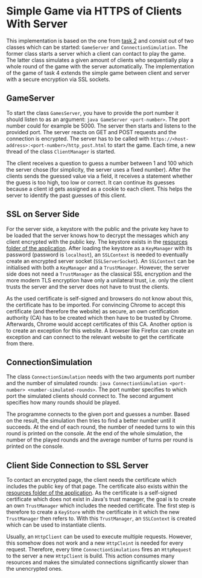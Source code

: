 # Simple Game via HTTPS of Clients With Server

This implementation is based on the one from [task 2](https://github.com/Sanskar95/HTTPServerClientGame) and consist 
out of two classes which can be started: `GameServer` and `ConnectionSimulation`. The former class starts a server 
which a client can contact to play the game. The latter class simulates a given amount of clients who sequentially play 
a whole round of the game with the server automatically. The implementation of the game of task 4 extends the simple 
game between client and server with a secure encryption via SSL sockets.

## GameServer

To start the class `GamesServer`, you have to provide the port number it should listen to as an argument: 
`java GameServer <port-number>`. The port number could for example be 5000. The server then starts and listens to the 
provided port. The server reacts on GET and POST requests and the connection is encrypted. The server has to be called 
with `https://<host-address>:<port-number>/http_post.html` to start the game. Each time, a new thread of the class 
`ClientManager` is started.
                                                                                          
The client receives a question to guess a number between 1 and 100 which the server chose (for simplicity, the server 
uses a fixed number). After the clients sends the guessed value via a field, it receives a statement whether the guess 
is too high, too low or correct. It can continue its guesses because a client id gets assigned as a cookie to each 
client. This helps the server to identify the past guesses of this client.

## SSL on Server Side

For the server side, a keystore with the public and the private key have to be loaded that the server knows how to 
decrypt the messages which any client encrypted with the public key. The keystore exists in the [resources folder of 
the application](/src/main/resources). After loading the keystore as a `KeyManager` with its password (password is 
`localhost`), an `SSLContext` is needed to eventually create an encrypted server socket (`SSLServerSocket`). An 
`SSLContext` can be initialised with both a `KeyManager` and a `TrustManager`. However, the server side does not need a 
`TrustManager` as the classical SSL encryption and the more modern TLS encryption have only a unilateral trust, i.e. 
only the client trusts the server and the server does not have to trust the clients.

As the used certificate is self-signed and browsers do not know about this, the certificate has to be imported. For 
convincing Chrome to accept this certificate (and therefore the website) as secure, an own certification authority (CA) 
has to be created which then have to be trusted by Chrome. Afterwards, Chrome would accept certificates of this CA. 
Another option is to create an exception for this website. A browser like Firefox can create an exception and can 
connect to the relevant website to get the certificate from there.

## ConnectionSimulation

The class `ConnectionSimulation` needs with the two arguments port number and the number of simulated rounds: 
`java ConnectionSimulation <port-number> <number-simulated-rounds>`. The port number specifies to which port the 
simulated clients should connect to. The second argument specifies how many rounds should be played.

The programme connects to the given port and guesses a number. Based on the result, the simulation then tries to 
find a better number until it succeeds. At the end of each round, the number of needed turns to win this round is 
printed on the console. At the end of the whole simulation, the number of the played rounds and the average number of 
turns per round is printed on the console.

## Client Side Connection to SSL Server

To contact an encrypted page, the client needs the certificate which includes the public key of that page. The 
certificate also exists within the [resources folder of the application](/src/main/resources). As the certificate is a 
self-signed certificate which does not exist in Java's trust manager, the goal is to create an own `TrustManager` which 
includes the needed certificate. The first step is therefore to create a `KeyStore` whith the certificate in it which 
the new `TrustManager` then refers to. With this `TrustManager`, an `SSLContext` is created which can be used to 
instantiate clients.

Usually, an `HttpClient` can be used to execute multiple requests. However, this somehow does not work and a new 
`HttpCleint` is needed for every request. Therefore, every time `ConnectionSimulations` fires an `HttpRequest` to the 
server a new `HttpClient` is build. This action consumes many resources and makes the simulated connections 
significantly slower than the unencrypted ones. 
